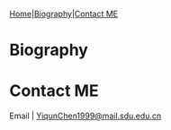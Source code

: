 

[Home](https://YiqunChen1999.github.io)|[Biography](#Biography)|[Contact ME](#contact-me)


# Biography


# Contact ME

Email | <YiqunChen1999@mail.sdu.edu.cn>




